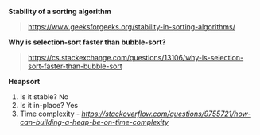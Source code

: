 **Stability of a sorting algorithm**
> https://www.geeksforgeeks.org/stability-in-sorting-algorithms/

**Why is selection-sort faster than bubble-sort?**
> https://cs.stackexchange.com/questions/13106/why-is-selection-sort-faster-than-bubble-sort

**Heapsort**
1. Is it stable? No
2. Is it in-place? Yes
3. Time complexity - *https://stackoverflow.com/questions/9755721/how-can-building-a-heap-be-on-time-complexity*
